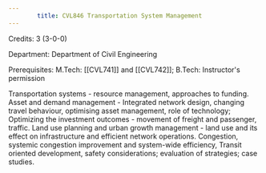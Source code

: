 ```yaml
---
        title: CVL846 Transportation System Management
---
```

Credits: 3 (3-0-0)

Department: Department of Civil Engineering

Prerequisites: M.Tech: [[CVL741]] and [[CVL742]]; B.Tech: Instructor's permission

Transportation systems - resource management, approaches to funding. Asset and demand management - Integrated network design, changing travel behaviour, optimising asset management, role of technology; Optimizing the investment outcomes - movement of freight and passenger, traffic. Land use planning and urban growth management - land use and its effect on infrastructure and efficient network operations. Congestion, systemic congestion improvement and system-wide efficiency, Transit oriented development, safety considerations; evaluation of strategies; case studies.